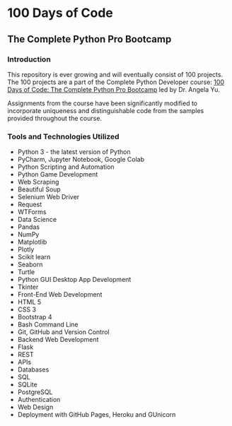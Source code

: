 # 100 Days of Code 

## The Complete Python Pro Bootcamp

### Introduction
This repository is ever growing and will eventually consist of 100 projects. The 100 projects are a part of the Complete Python Developer course: [100 Days of Code: The Complete Python Pro Bootcamp](https://www.udemy.com/course/100-days-of-code/) led by Dr. Angela Yu.

Assignments from the course have been significantly modified to incorporate uniqueness and distinguishable code from the samples provided throughout the course.

### Tools and Technologies Utilized
- Python 3 - the latest version of Python
- PyCharm, Jupyter Notebook, Google Colab
- Python Scripting and Automation
- Python Game Development
- Web Scraping
- Beautiful Soup
- Selenium Web Driver
- Request
- WTForms
- Data Science
- Pandas
- NumPy
- Matplotlib
- Plotly
- Scikit learn
- Seaborn
- Turtle
- Python GUI Desktop App Development
- Tkinter
- Front-End Web Development
- HTML 5
- CSS 3
- Bootstrap 4
- Bash Command Line
- Git, GitHub and Version Control
- Backend Web Development
- Flask
- REST
- APIs
- Databases
- SQL
- SQLite
- PostgreSQL
- Authentication
- Web Design
- Deployment with GitHub Pages, Heroku and GUnicorn
